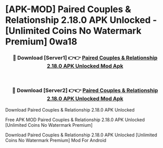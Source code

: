 # [APK-MOD] Paired  Couples & Relationship 2.18.0 APK Unlocked - [Unlimited Coins No Watermark Premium] 0wa18



<div align="center">
<h3>🔴 Download [Server1] 👉👉 <a href="https://momento.my/?title=Paired__Couples_&_Relationship_2.18.0_APK_Unlocked">Paired  Couples & Relationship 2.18.0 APK Unlocked Mod Apk</a></h3><br>

<h3>🔴 Download [Server2] 👉👉 <a href="https://momento.my/?title=Paired__Couples_&_Relationship_2.18.0_APK_Unlocked">Paired  Couples & Relationship 2.18.0 APK Unlocked Mod Apk</a></h3>
</div>



Download Paired  Couples & Relationship 2.18.0 APK Unlocked 

Free APK MOD Paired  Couples & Relationship 2.18.0 APK Unlocked [Unlimited Coins No Watermark Premium]

Download Paired  Couples & Relationship 2.18.0 APK Unlocked [Unlimited Coins No Watermark Premium] Mod For Android
